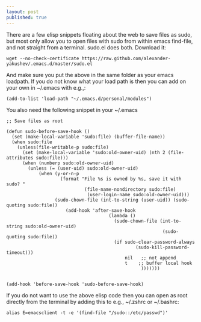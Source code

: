 ```yaml
---
layout: post
published: true
---
```


There are a few elisp snippets floating about the web to save files as sudo, but most only allow you to open files with sudo from within emacs find-file, and not straight from a terminal. sudo.el does both. Download it:

```
wget --no-check-certificate https://raw.github.com/alexander-yakushev/.emacs.d/master/sudo.el
```

And make sure you put the above in the same folder as your emacs loadpath. If you do not know what your load path is then you can add on your own in ~/.emacs with e.g.,:

```
(add-to-list 'load-path "~/.emacs.d/personal/modules")
```

You also need the following snippet in your ~/.emacs

```
;; Save files as root

(defun sudo-before-save-hook ()
  (set (make-local-variable 'sudo:file) (buffer-file-name))
  (when sudo:file
    (unless(file-writable-p sudo:file)
      (set (make-local-variable 'sudo:old-owner-uid) (nth 2 (file-attributes sudo:file)))
      (when (numberp sudo:old-owner-uid)
        (unless (= (user-uid) sudo:old-owner-uid)
            (when (y-or-n-p
                    (format "File %s is owned by %s, save it with sudo? "
                             (file-name-nondirectory sudo:file)
                              (user-login-name sudo:old-owner-uid)))
                  (sudo-chown-file (int-to-string (user-uid)) (sudo-quoting sudo:file))
                      (add-hook 'after-save-hook
                                      (lambda ()
                                        (sudo-chown-file (int-to-string sudo:old-owner-uid)
                                                          (sudo-quoting sudo:file))
                                        (if sudo-clear-password-always
                                                (sudo-kill-password-timeout)))
                                            nil   ;; not append
                                            t    ;; buffer local hook
                                                  )))))))


(add-hook 'before-save-hook 'sudo-before-save-hook)
```

If you do not want to use the above elisp code then you can open as root directly from the terminal by adding this to e.g., ~/.zshrc or ~/.bashrc:

```
alias E=emacsclient -t -e '(find-file "/sudo::/etc/passwd")'
```